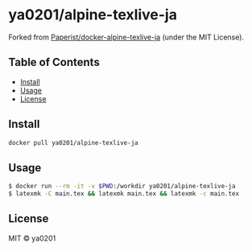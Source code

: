# ya0201/alpine-texlive-ja

Forked from [Paperist/docker-alpine-texlive-ja] \(under the MIT License\).

[Paperist/docker-alpine-texlive-ja]: https://github.com/Paperist/docker-alpine-texlive-ja

## Table of Contents

- [Install](#install)
- [Usage](#usage)
- [License](#license)

## Install

```bash
docker pull ya0201/alpine-texlive-ja
```

## Usage

```bash
$ docker run --rm -it -v $PWD:/workdir ya0201/alpine-texlive-ja
$ latexmk -C main.tex && latexmk main.tex && latexmk -c main.tex
```

## License

MIT © ya0201
